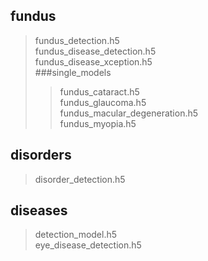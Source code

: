 ## fundus
> fundus_detection.h5  
> fundus_disease_detection.h5  
> fundus_disease_xception.h5  
> ###single_models
>> fundus_cataract.h5  
>> fundus_glaucoma.h5  
>> fundus_macular_degeneration.h5  
>> fundus_myopia.h5
## disorders
> disorder_detection.h5
## diseases
> detection_model.h5  
> eye_disease_detection.h5

